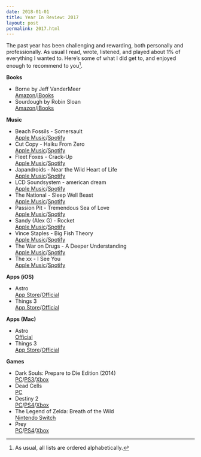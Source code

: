 ```yaml
---
date: 2018-01-01
title: Year In Review: 2017
layout: post
permalink: 2017.html
---
```

The past year has been challenging and rewarding, both personally and professionally. As usual I read, wrote, listened, and played about 1% of everything I wanted to. Here’s some of what I did get to, and enjoyed enough to recommend to you[^1].

**Books**

- Borne by Jeff VanderMeer<br/>[Amazon](https://www.amazon.com/dp/B01M98T0J7/)/[iBooks](https://itunes.apple.com/us/book/borne/id1163762241)
- Sourdough by Robin Sloan<br/>[Amazon](https://www.amazon.com/dp/B06XC41K6G/)/[iBooks](https://itunes.apple.com/us/book/sourdough/id1210130913)

**Music**

- Beach Fossils - Somersault<br/>[Apple Music](https://itunes.apple.com/us/album/somersault/1208633031)/[Spotify](https://open.spotify.com/album/6Kkz3vJXJzemMSQkbsqWQR)
- Cut Copy - Haiku From Zero<br/>[Apple Music](https://itunes.apple.com/us/album/haiku-from-zero/1267662979)/[Spotify](https://open.spotify.com/album/4VptnMNHBiCaWzeI1E9KDm)
- Fleet Foxes - Crack-Up<br/>[Apple Music](https://itunes.apple.com/us/album/crack-up/1209098746)/[Spotify](https://open.spotify.com/album/0xtTojp4zfartyGtbFKN3v)
- Japandroids - Near the Wild Heart of Life<br/>[Apple Music](https://itunes.apple.com/us/album/near-to-the-wild-heart-of-life/1168964814)/[Spotify](https://open.spotify.com/album/26hqnB0XF1ZFc31zY6NAgf)
- LCD Soundsystem - american dream<br/>[Apple Music](https://itunes.apple.com/us/album/american-dream/1258822744)/[Spotify](https://open.spotify.com/album/4AF1M7bGCFL3LHCtXUUXw5)
- The National - Sleep Well Beast<br/>[Apple Music](https://itunes.apple.com/us/album/sleep-well-beast/1233837225)/[Spotify](https://open.spotify.com/album/6zG9PHw8dlMLIyRE9TEGGk)
- Passion Pit - Tremendous Sea of Love<br/>[Apple Music](https://itunes.apple.com/us/album/tremendous-sea-of-love/1259364364)/[Spotify](https://open.spotify.com/album/2UeAEO0Aa0gciG3rsvU11D)
- Sandy (Alex G) - Rocket<br/>[Apple Music](https://itunes.apple.com/us/album/rocket/1207995257)/[Spotify](https://open.spotify.com/album/5Pq92omNLyQgGGrj2u4pur)
- Vince Staples - Big Fish Theory<br/>[Apple Music](https://itunes.apple.com/us/album/big-fish-theory/1238515110)/[Spotify](https://open.spotify.com/album/5h3WJG0aZjNOrayFu3MhCS)
- The War on Drugs - A Deeper Understanding<br/>[Apple Music](https://itunes.apple.com/us/album/a-deeper-understanding/1242366660)/[Spotify](https://open.spotify.com/album/4TkmrrpjlPoCPpGyDN3rkF)
- The xx - I See You<br/>[Apple Music](https://itunes.apple.com/us/album/i-see-you/1170763548)/[Spotify](https://open.spotify.com/album/2PXy9USZAoTSdtrxfkPBnl)

**Apps (iOS)**

- Astro<br/>[App Store](https://itunes.apple.com/app/id1076356487)/[Official](https://www.helloastro.com)
- Things 3<br/>[App Store](https://culturedcode.com/things/iphone/appstore)/[Official](https://culturedcode.com/things)

**Apps (Mac)**

- Astro<br/>[Official](https://www.helloastro.com)
- Things 3<br/>[App Store](https://culturedcode.com/things/mac/appstore)/[Official](https://culturedcode.com/things)

**Games**

- Dark Souls: Prepare to Die Edition (2014)<br/>[PC](http://store.steampowered.com/app/211420/DARK_SOULS_Prepare_To_Die_Edition/)/[PS3](https://www.playstation.com/en-us/games/dark-souls-ps3/)/[Xbox](http://marketplace.xbox.com/en-us/Product/Dark-Souls/66acd000-77fe-1000-9115-d8024e4d083a)
- Dead Cells<br/>[PC](http://store.steampowered.com/app/588650/Dead_Cells)
- Destiny 2<br/>[PC](https://us.shop.battle.net/en-us/product/destiny2)/[PS4](https://www.playstation.com/en-us/games/destiny-2-ps4)/[Xbox](https://www.xbox.com/en-US/games/destiny-2)
- The Legend of Zelda: Breath of the Wild<br/>[Nintendo Switch](https://www.nintendo.com/games/detail/the-legend-of-zelda-breath-of-the-wild-switch)
- Prey<br/>[PC](http://store.steampowered.com/app/480490/Prey)/[PS4](https://www.playstation.com/en-us/games/prey-ps4/)/[Xbox](https://www.microsoft.com/en-us/store/p/prey/bqmvwcmb8p59)

[^1]: As usual, all lists are ordered alphabetically.
